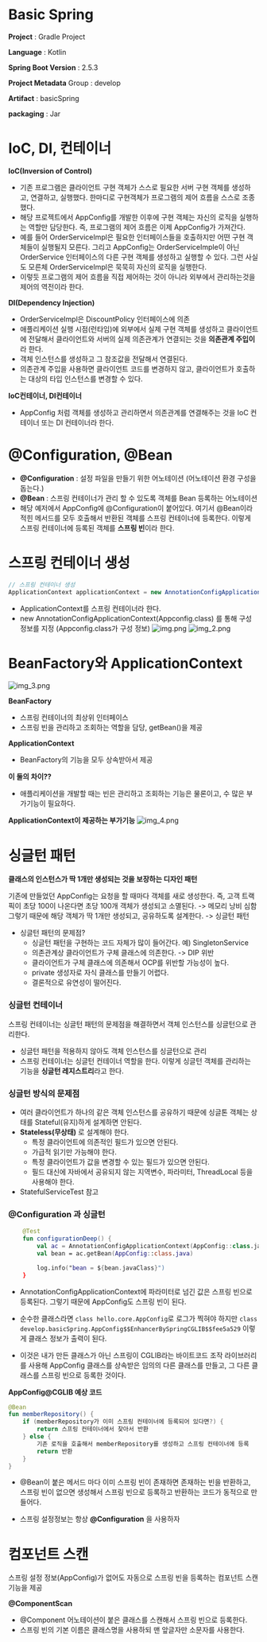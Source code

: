 # Basic Spring
**Project** : Gradle Project

**Language** : Kotlin

**Spring Boot Version** : 2.5.3

**Project Metadata** Group : develop

**Artifact** : basicSpring

**packaging** : Jar

# IoC, DI, 컨테이너

**IoC(Inversion of Control)**
- 기존 프로그램은 클라이언트 구현 객체가 스스로 필요한 서버 구현 객체를 생성하고, 연결하고, 실행했다. 한마디로 구현객체가 프로그램의 제어 흐름을 스스로 조종했다.
- 해당 프로젝트에서 AppConfig를 개발한 이후에 구현 객체는 자신의 로직을 실행하는 역할만 담당한다. 즉, 프로그램의 제어 흐름은 이제 AppConfig가 가져간다.
- 예를 들어 OrderServiceImpl은 필요한 인터페이스들을 호출하지만 어떤 구현 객체들이 실행될지 모른다. 그리고 AppConfig는 OrderServiceImple이 아닌 OrderService 인터페이스의 다른 구현 객체를 생성하고 실행할 수 있다. 그런 사실도 모른체 OrderServiceImpl은 묵묵히 자신의 로직을 실행한다.
- 이렇듯 프로그램의 제어 흐름을 직접 제어하는 것이 아니라 외부에서 관리하는것을 제어의 역전이라 한다.

**DI(Dependency Injection)**
- OrderServiceImpl은 DiscountPolicy 인터페이스에 의존
- 애플리케이션 실행 시점(런타임)에 외부에서 실제 구현 객체를 생성하고 클라이언트에 전달해서 클라이언트와 서버의 실제 의존관계가 연결되는 것을 **의존관계 주입이**라 한다.
- 객체 인스턴스를 생성하고 그 참조값을 전달해서 연결된다.
- 의존관계 주입을 사용하면 클라이언트 코드를 변경하지 않고, 클라이언트가 호출하는 대상의 타입 인스턴스를 변경할 수 있다.

**IoC컨테이너, DI컨테이너**
- AppConfig 처럼 객체를 생성하고 관리하면서 의존관계를 연결해주는 것을 IoC 컨테이너 또는 DI 컨테이너라 한다.

# @Configuration, @Bean
- **@Configuration** : 설정 파일을 만들기 위한 어노테이션 (어노테이션 환경 구성을 돕는다.)
- **@Bean** : 스프링 컨테이너가 관리 할 수 있도록 객체를 Bean 등록하는 어노테이션
- 해당 예저에서 AppConfig에 @Configuration이 붙어있다. 여기서 @Bean이라 적힌 메서드를 모두 호출해서 반환된 객체를 스프링 컨테이너에 등록한다. 이렇게 스프링 컨테이너에 등록된 객체를 **스프링 빈**이라 한다.

# 스프링 컨테이너 생성
``` java
// 스프링 컨테이너 생성
ApplicationContext applicationContext = new AnnotationConfigApplicationContext(Appconfig.class);
```
- ApplicationContext를 스프링 컨테이너라 한다.
- new AnnotationConfigApplicationContext(Appconfig.class) 를 통해 구성 정보를 지정 (Appconfig.class가 구성 정보)
![img.png](img.png)
![img_2.png](img_2.png)

# BeanFactory와 ApplicationContext
![img_3.png](img_3.png)

**BeanFactory**
- 스프링 컨테이너의 최상위 인터페이스
- 스프링 빈을 관리하고 조회하는 역할을 담당, getBean()을 제공

**ApplicationContext**
- BeanFactory의 기능을 모두 상속받아서 제공

**이 둘의 차이??**
- 애플리케이션을 개발할 때는 빈은 관리하고 조회하는 기능은 물론이고, 수 많은 부가기능이 필요하다.

**ApplicationContext이 제공하는 부가기능**
![img_4.png](img_4.png)

# 싱글턴 패턴
**클래스의 인스턴스가 딱 1개만 생성되는 것을 보장하는 디자인 패턴**

기존에 만들었던 AppConfig는 요청을 할 때마다 객체를 새로 생성한다.
즉, 고객 트랙픽이 초당 100이 나온다면 초당 100개 객체가 생성되고 소멸된다. -> 메모리 낭비 심함
그렇기 때문에 해당 객체가 딱 1개만 생성되고, 공유하도록 설계한다. -> 싱글턴 패턴

- 싱글턴 패턴의 문제점?
    - 싱글턴 패턴을 구현하는 코드 자체가 많이 들어간다. 예) SingletonService
    - 의존관계상 클라이언트가 구체 클래스에 의존한다. -> DIP 위반
    - 클라이언트가 구체 클래스에 의존해서 OCP를 위반할 가능성이 높다.
    - private 생성자로 자식 클래스를 만들기 어렵다.
    - 결론적으로 유연성이 떨어진다.

### 싱글턴 컨테이너
스프링 컨테이너는 싱글턴 패턴의 문제점을 해결하면서 객체 인스턴스를 싱글턴으로 관리한다.
- 싱글턴 패턴을 적용하지 않아도 객체 인스턴스를 싱글턴으로 관리
- 스프링 컨테이너는 싱글턴 컨테이너 역할을 한다. 이렇게 싱글턴 객체를 관리하는 기능을 **싱글턴 레지스트리**라고 한다.

### 싱글턴 방식의 문제점
- 여러 클라이언트가 하나의 같은 객체 인스턴스를 공유하기 때문에 싱글톤 객체는 상태를 Stateful(유지)하게 설계하면 안된다.
- **Stateless(무상태)** 로 설계해야 한다.
    - 특정 클라이언트에 의존적인 필드가 있으면 안된다.
    - 가급적 읽기만 가능해야 한다.
    - 특정 클라이언트가 값을 변경할 수 있는 필드가 있으면 안된다.
    - 필드 대신에 자바에서 공유되지 않는 지역변수, 파라미터, ThreadLocal 등을 사용해야 한다.
- StatefulServiceTest 참고

### @Configuration 과 싱글턴
``` kotlin
    @Test
    fun configurationDeep() {
        val ac = AnnotationConfigApplicationContext(AppConfig::class.java)
        val bean = ac.getBean(AppConfig::class.java)

        log.info("bean = ${bean.javaClass}")
    }
```
- AnnotationConfigApplicationContext에 파라미터로 넘긴 값은 스프링 빈으로 등록된다. 그렇기 때문에 AppConfig도 스프링 빈이 된다.
- 순수한 클래스라면 `class hello.core.AppConfig`로 로그가 찍혀야 하지만 `class develop.basicSpring.AppConfig$$EnhancerBySpringCGLIB$$fee5a529` 이렇게 클래스 정보가 출력이 된다.
  
- 이것은 내가 만든 클래스가 아닌 스프링이 CGLIB라는 바이트코드 조작 라이브러리를 사용해 AppConfig 클래스를 상속받은 임의의 다른 클래스를 만들고, 그 다른 클래스를 스프링 빈으로 등록한 것이다.

**AppConfig@CGLIB 예상 코드**
```kotlin
@Bean
fun memberRepository() {
    if (memberRepository가 이미 스프링 컨테이너에 등록되어 있다면?) {
        return 스프링 컨테이너에서 찾아서 반환
    } else {
        기존 로직을 호출해서 memberRepository를 생성하고 스프링 컨테이너에 등록
        return 반환        
    }
}
```
- @Bean이 붙은 메서드 마다 이미 스프링 빈이 존재하면 존재하는 빈을 반환하고, 스프링 빈이 없으면 생성해서 스프링 빈으로 등록하고 반환하는 코드가 동적으로 만들어다.

- 스프링 설정정보는 항상 **@Configuration** 을 사용하자

# 컴포넌트 스캔
스프링 설정 정보(AppConfig)가 없어도 자동으로 스프링 빈을 등록하는 컴포넌트 스캔 기능을 제공

**@ComponentScan**
- @Component 어노테이션이 붙은 클래스를 스캔해서 스프링 빈으로 등록한다.
- 스프링 빈의 기본 이름은 클래스명을 사용하되 맨 앞글자만 소문자를 사용한다.
